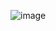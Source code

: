 ![image](https://github.com/hearthacker-cyber/GIS-FISHER-MAN-PROJECT/assets/76662742/67c1b1bd-f834-4168-a02d-149c9ee7adb3)
